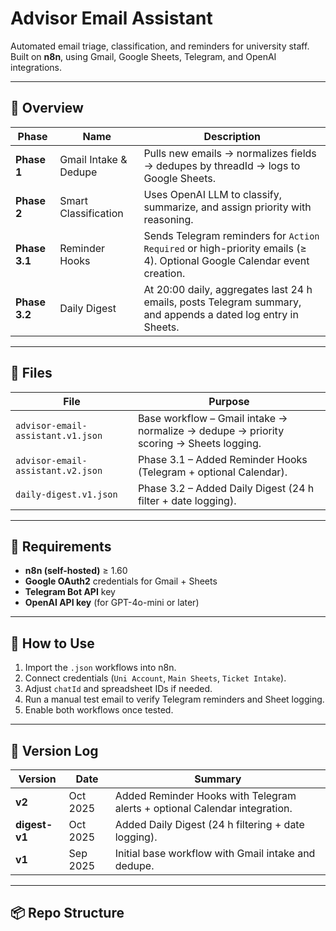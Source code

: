 # Advisor Email Assistant

Automated email triage, classification, and reminders for university staff.  
Built on **n8n**, using Gmail, Google Sheets, Telegram, and OpenAI integrations.

---

## 🧭 Overview

| Phase | Name | Description |
|-------|------|--------------|
| **Phase 1** | Gmail Intake & Dedupe | Pulls new emails → normalizes fields → dedupes by threadId → logs to Google Sheets. |
| **Phase 2** | Smart Classification | Uses OpenAI LLM to classify, summarize, and assign priority with reasoning. |
| **Phase 3.1** | Reminder Hooks | Sends Telegram reminders for `Action Required` or high-priority emails (≥ 4). Optional Google Calendar event creation. |
| **Phase 3.2** | Daily Digest | At 20:00 daily, aggregates last 24 h emails, posts Telegram summary, and appends a dated log entry in Sheets. |

---

## 🧩 Files

| File | Purpose |
|------|----------|
| `advisor-email-assistant.v1.json` | Base workflow – Gmail intake → normalize → dedupe → priority scoring → Sheets logging. |
| `advisor-email-assistant.v2.json` | Phase 3.1 – Added Reminder Hooks (Telegram + optional Calendar). |
| `daily-digest.v1.json` | Phase 3.2 – Added Daily Digest (24 h filter + date logging). |

---

## 🧰 Requirements

- **n8n (self-hosted)** ≥ 1.60  
- **Google OAuth2** credentials for Gmail + Sheets  
- **Telegram Bot API** key  
- **OpenAI API key** (for GPT-4o-mini or later)

---

## 🧪 How to Use

1. Import the `.json` workflows into n8n.  
2. Connect credentials (`Uni Account`, `Main Sheets`, `Ticket Intake`).  
3. Adjust `chatId` and spreadsheet IDs if needed.  
4. Run a manual test email to verify Telegram reminders and Sheet logging.  
5. Enable both workflows once tested.

---

## 🧬 Version Log

| Version | Date | Summary |
|----------|------|----------|
| **v2** | Oct 2025 | Added Reminder Hooks with Telegram alerts + optional Calendar integration. |
| **digest-v1** | Oct 2025 | Added Daily Digest (24 h filtering + date logging). |
| **v1** | Sep 2025 | Initial base workflow with Gmail intake and dedupe. |

---

## 📦 Repo Structure

